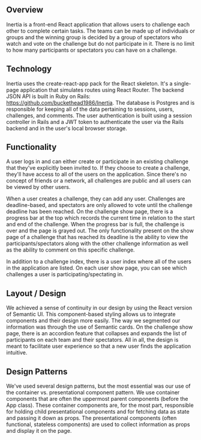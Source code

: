 ## Overview

Inertia is a front-end React application that allows users to challenge each
other to complete certain tasks. The teams can be made up of individuals or
groups and the winning group is decided by a group of spectators who watch and
vote on the challenge but do not participate in it. There is no limit to how
many participants or spectators you can have on a challenge.

## Technology

Inertia uses the create-react-app pack for the React skeleton. It's a
single-page application that simulates routes using React Router. The backend
JSON API is built in Ruby on Rails: https://github.com/buckethead1986/Inertia.
The database is Postgres and is responsible for keeping all of the data
pertaining to sessions, users, challenges, and comments. The user authentication
is built using a session controller in Rails and a JWT token to authenticate the
user via the Rails backend and in the user's local browser storage.

## Functionality

A user logs in and can either create or participate in an existing challenge
that they've explicitly been invited to. If they choose to create a challenge,
they'll have access to all of the users on the application. Since there's no
concept of friends or a network, all challenges are public and all users can be
viewed by other users.

When a user creates a challenge, they can add any user. Challenges are
deadline-based, and spectators are only allowed to vote until the challenge
deadline has been reached. On the challenge show page, there is a progress bar
at the top which records the current time in relation to the start and end of
the challenge. When the progress bar is full, the challenge is over and the page
is grayed out. The only functionality present on the show page of a challenge
that has reached its deadline is the ability to view the participants/spectators
along with the other challenge information as well as the ability to comment on
this specific challenge.

In addition to a challenge index, there is a user index where all of the users
in the application are listed. On each user show page, you can see which
challenges a user is participating/spectating in.

## Layout / Design

We achieved a sense of continuity in our design by using the React version of
Semantic UI. This component-based styling allows us to integrate components and
their design more easily. The way we segmented our information was through the
use of Semantic cards. On the challenge show page, there is an accordion feature
that collapses and expands the list of participants on each team and their
spectators. All in all, the design is meant to facilitate user experience so
that a new user finds the application intuitive.

## Design Patterns

We've used several design patterns, but the most essential was our use of the
container vs. presentational component pattern. We use container components that
are often the uppermost parent components (before the App class). These
container components are, for the most part, responsible for holding child
presentational components and for fetching data as state and passing it down as
props. The presentational components (often functional, stateless components)
are used to collect information as props and display it on the page.
